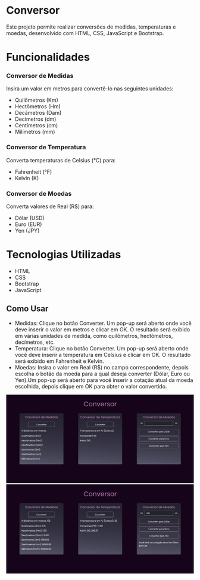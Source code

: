 # Conversor

Este projeto permite realizar conversões de medidas, temperaturas e moedas, desenvolvido com HTML, CSS, JavaScript e Bootstrap.

# Funcionalidades

### Conversor de Medidas

Insira um valor em metros para convertê-lo nas seguintes unidades:

* Quilômetros (Km)
* Hectômetros (Hm)
* Decâmetros (Dam)
* Decímetros (dm)
* Centímetros (cm)
* Milímetros (mm)
  
### Conversor de Temperatura

Converta temperaturas de Celsius (°C) para:

* Fahrenheit (°F)
* Kelvin (K)
  
### Conversor de Moedas

Converta valores de Real (R$) para:

* Dólar (USD)
* Euro (EUR)
* Yen (JPY)
  
# Tecnologias Utilizadas

* HTML
* CSS
* Bootstrap
* JavaScript
  
## Como Usar

* Medidas: Clique no botão Converter. Um pop-up será aberto onde você deve inserir o valor em metros e clicar em OK. O resultado será exibido em várias unidades de medida, como quilômetros, hectômetros, decímetros, etc.
* Temperatura: Clique no botão Converter. Um pop-up será aberto onde você deve inserir a temperatura em Celsius e clicar em OK. O resultado será exibido em Fahrenheit e Kelvin.
* Moedas: Insira o valor em Real (R$) no campo correspondente, depois escolha o botão da moeda para a qual deseja converter (Dólar, Euro ou Yen).Um pop-up será aberto para você inserir a cotação atual da moeda escolhida, depois clique em OK para obter o valor convertido.


![Capa do Projeto](./images/conversor.jpg)
![utilização do Projeto](./images/conversor1.jpg)
